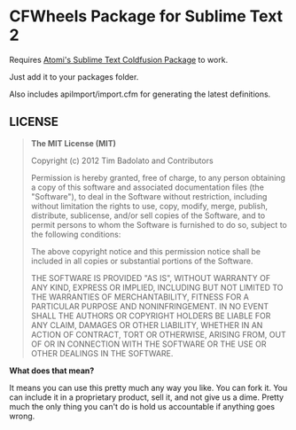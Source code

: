 # CFWheels Package for Sublime Text 2

Requires [Atomi's Sublime Text Coldfusion Package](https://github.com/SublimeText/ColdFusion) to work.

Just add it to your packages folder.

Also includes apiImport/import.cfm for generating the latest definitions. 

## LICENSE

>**The MIT License (MIT)**
>
>Copyright (c) 2012 Tim Badolato and Contributors
>
>Permission is hereby granted, free of charge, to any person obtaining a copy of this software and associated documentation files (the "Software"), to deal in the Software without restriction, including without limitation the rights to use, copy, modify, merge, publish, distribute, sublicense, and/or sell copies of the Software, and to permit persons to whom the Software is furnished to do so, subject to the following conditions:
>
>The above copyright notice and this permission notice shall be included in all copies or substantial portions of the Software.
>
>THE SOFTWARE IS PROVIDED "AS IS", WITHOUT WARRANTY OF ANY KIND, EXPRESS OR IMPLIED, INCLUDING BUT NOT LIMITED TO THE WARRANTIES OF MERCHANTABILITY, FITNESS FOR A PARTICULAR PURPOSE AND NONINFRINGEMENT. IN NO EVENT SHALL THE AUTHORS OR COPYRIGHT HOLDERS BE LIABLE FOR ANY CLAIM, DAMAGES OR OTHER LIABILITY, WHETHER IN AN ACTION OF CONTRACT, TORT OR OTHERWISE, ARISING FROM, OUT OF OR IN CONNECTION WITH THE SOFTWARE OR THE USE OR OTHER DEALINGS IN THE SOFTWARE.

**What does that mean?**

It means you can use this pretty much any way you like. You can fork it. You can include it in a proprietary product, sell it, and not give us a dime. Pretty much the only thing you can't do is hold us accountable if anything goes wrong.
